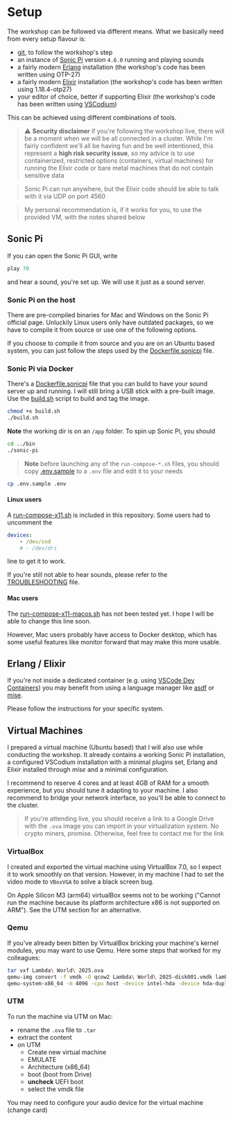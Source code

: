 # Setup

The workshop can be followed via different means. What we basically need from every setup flavour is:

 * [git](https://git-scm.com/), to follow the workshop's step
 * an instance of [Sonic Pi](https://sonic-pi.net/) version `4.6.0` running and playing sounds
 * a fairly modern [Erlang](https://www.erlang.org/) installation (the workshop's code has been written using OTP-27)
 * a fairly modern [Elixir](https://elixir-lang.org/) installation (the workshop's code has been written using 1.18.4-otp27)
 * your editor of choice, better if supporting Elixir (the workshop's code has been written using [VSCodium](https://vscodium.com/))

This can be achieved using different combinations of tools.

> ⚠️ **Security disclaimer** if you're following the workshop live, there will be a moment when we will be all connected in a cluster. While I'm fairly confident we'll all be having fun and be well intentioned, this represent a **high risk security issue**, so my advice is to use containerized, restricted options (containers, virtual machines) for running the Elixir code or bare metal machines that do not contain sensitive data

> Sonic Pi can run anywhere, but the Elixir code should be able to talk with it via UDP on port 4560

> My personal recommendation is, if it works for you, to use the provided VM, with the notes shared below

## Sonic Pi

If you can open the Sonic Pi GUI, write

``` ruby
play 70
```

and hear a sound, you're set up. We will use it just as a sound server.


### Sonic Pi on the host

There are pre-compiled binaries for Mac and Windows on the Sonic Pi official page.
Unluckily Linux users only have outdated packages, so we have to compile it from source or use one of the following options.

If you choose to compile it from source and you are on an Ubuntu based system, you can just follow the steps used by the [Dockerfile.sonicpi](./Dockerfile.sonicpi) file.

### Sonic Pi via Docker

There's a [Dockerfile.sonicpi](./Dockerfile.sonicpi) file that you can build to have your sound server up and running. I will still bring a USB stick with a pre-built image. Use the [build.sh](./build.sh) script to build and tag the image.

``` bash
chmod +x build.sh
./build.sh
```

**Note** the working dir is on an `/app` folder. To spin up Sonic Pi, you should

``` bash
cd ../bin
./sonic-pi
```

> **Note** before launching any of the `run-compose-*.sh` files, you should copy [.env.sample](./.env.sample) to a `.env` file and edit it to your needs

``` bash
cp .env.sample .env
```

#### Linux users

A [run-compose-x11.sh](./run-compose-x11.sh) is included in this repository. Some users had to uncomment the 

``` yaml
devices:
    - /dev/snd
    # - /dev/dri
```

line to get it to work.

If you're still not able to hear sounds, please refer to the [TROUBLESHOOTING](./TROUBLESHOOTING.md) file.

#### Mac users

The [run-compose-x11-macos.sh](./run-compose-x11-macos.sh) has not been tested yet. I hope I will be able to change this line soon.

However, Mac users probably have access to Docker desktop, which has some useful features like monitor forward that may make this more usable.

## Erlang / Elixir

If you're not inside a dedicated container (e.g. using [VSCode Dev Containers](https://code.visualstudio.com/docs/devcontainers/containers)) you may benefit from using a language manager like [asdf](https://asdf-vm.com/) or [mise](https://mise.jdx.dev/).

Please follow the instructions for your specific system.

## Virtual Machines

I prepared a virtual machine (Ubuntu based) that I will also use while conducting the workshop. It already contains a working Sonic Pi installation, a configured VSCodium installation with a minimal plugins set, Erlang and Elixir installed through *mise* and a minimal configuration.

I recommend to reserve 4 cores and at least 4GB of RAM for a smooth experience, but you should tune it adapting to your machine. I also recommend to bridge your network interface, so you'll be able to connect to the cluster.

> If you're attending live, you should receive a link to a Google Drive with the `.ova` image you can import in your virtualization system. No crypto miners, promise. Otherwise, feel free to contact me for the link

### VirtualBox

I created and exported the virtual machine using VirtualBox 7.0, so I expect it to work smoothly on that version. However, in my machine I had to set the video mode to `VBoxVGA` to solve a black screen bug.

On Apple Silicon M3 (arm64) virtualBox seems not to be working ("Cannot run the machine because its platform architecture x86 is not supported on ARM"). See the UTM section for an alternative.

### Qemu

If you've already been bitten by VirtualBox bricking your machine's kernel modules, you may want to use Qemu. Here some steps that worked for my colleagues:

``` bash
tar vxf Lambda\ World\ 2025.ova
qemu-img convert -f vmdk -O qcow2 Lambda\ World\ 2025-disk001.vmdk lambda_world_2025_ws.qcow2
qemu-system-x86_64 -m 4096 -cpu host -device intel-hda -device hda-duplex -enable-kvm -hda lambda_world_2025_ws.qcow2 -boot c
```

### UTM

To run the machine via UTM on Mac:

 * rename the `.ova` file to `.tar`
 * extract the content
 * on UTM
   * Create new virtual machine
   * EMULATE
   * Architecture (x86_64)
   * boot (boot from Drive)
   * **uncheck** UEFI boot
   * select the vmdk file
  
You may need to configure your audio device for the virtual machine (change card) 
